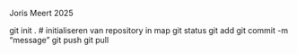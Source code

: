 Joris Meert
2025

git init .	# initialiseren van repository in map
git status
git add
git commit -m “message”
git push
git pull


